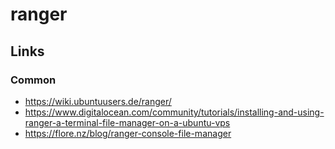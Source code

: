 # ranger

## Links

### Common
* https://wiki.ubuntuusers.de/ranger/
* https://www.digitalocean.com/community/tutorials/installing-and-using-ranger-a-terminal-file-manager-on-a-ubuntu-vps
* https://flore.nz/blog/ranger-console-file-manager